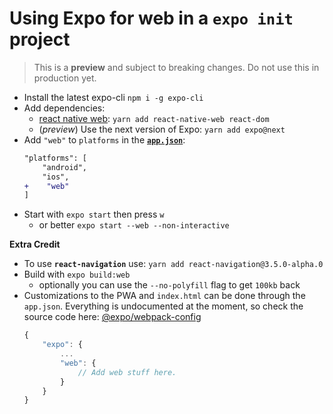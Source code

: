 # Using Expo for web in a `expo init` project

> This is a **preview** and subject to breaking changes. Do not use this in production yet.

- Install the latest expo-cli `npm i -g expo-cli`
- Add dependencies:
  - [react native web][rnw]: `yarn add react-native-web react-dom`
  - (_preview_) Use the next version of Expo: `yarn add expo@next`
- Add `"web"` to `platforms` in the [**`app.json`**](./app.json):
  ```diff
  "platforms": [
      "android",
      "ios",
  +    "web"
  ]
  ```
- Start with `expo start` then press `w`
  - or better `expo start --web --non-interactive`

**Extra Credit**

- To use **`react-navigation`** use: `yarn add react-navigation@3.5.0-alpha.0`
- Build with `expo build:web`
  - optionally you can use the `--no-polyfill` flag to get `100kb` back
- Customizations to the PWA and `index.html` can be done through the `app.json`. Everything is undocumented at the moment, so check the source code here: [@expo/webpack-config](https://github.com/expo/expo-cli/tree/master/packages/webpack-config/webpack)
  ```ts
  {
      "expo": {
          ...
          "web": {
              // Add web stuff here.
          }
      }
  }
  ```

[rnw]: https://github.com/necolas/react-native-web/
